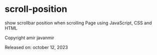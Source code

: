 # scroll-position
show scrollbar position when scrolling Page using JavaScript, CSS and HTML

Copyright amir javanmir

Released on: october 12, 2023
